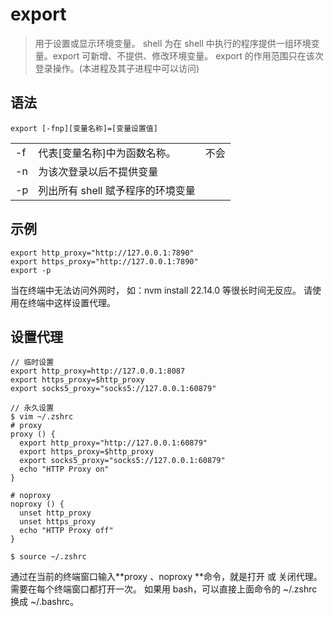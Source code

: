 # export

> 用于设置或显示环境变量。
> shell 为在 shell 中执行的程序提供一组环境变量。export 可新增、不提供、修改环境变量。
> export 的作用范围只在该次登录操作。(本进程及其子进程中可以访问)

## 语法

```
export [-fnp][变量名称]=[变量设置值]
```

|     |                                   |      |
| --- | --------------------------------- | ---- |
| -f  | 代表[变量名称]中为函数名称。      | 不会 |
| -n  | 为该次登录以后不提供变量          |      |
| -p  | 列出所有 shell 赋予程序的环境变量 |      |

## 示例

```
export http_proxy="http://127.0.0.1:7890"
export https_proxy="http://127.0.0.1:7890"
export -p
```

当在终端中无法访问外网时，
如：nvm install 22.14.0 等很长时间无反应。
请使用在终端中这样设置代理。

## 设置代理

```
// 临时设置
export http_proxy=http://127.0.0.1:8087
export https_proxy=$http_proxy
export socks5_proxy="socks5://127.0.0.1:60879"

// 永久设置
$ vim ~/.zshrc
# proxy
proxy () {
  export http_proxy="http://127.0.0.1:60879"
  export https_proxy=$http_proxy
  export socks5_proxy="socks5://127.0.0.1:60879"
  echo "HTTP Proxy on"
}

# noproxy
noproxy () {
  unset http_proxy
  unset https_proxy
  echo "HTTP Proxy off"
}

$ source ~/.zshrc
```

通过在当前的终端窗口输入**proxy 、noproxy **命令，就是打开 或 关闭代理。
需要在每个终端窗口都打开一次。
如果用 bash，可以直接上面命令的 ~/.zshrc 换成 ~/.bashrc。
